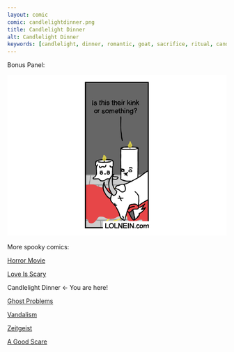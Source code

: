 ```yaml
---
layout: comic
comic: candlelightdinner.png
title: Candlelight Dinner
alt: Candlelight Dinner
keywords: [candlelight, dinner, romantic, goat, sacrifice, ritual, candles]
---
```


Bonus Panel:

![Candlelight Dinner Bonus](/images/candlelightdinner_bonus.png)


More spooky comics:

[Horror Movie](https://lolnein.com/2019/10/03/horrormovie/)

[Love Is Scary](https://lolnein.com/2019/10/07/loveisscary/)

Candlelight Dinner <- You are here!

[Ghost Problems](https://lolnein.com/2019/10/14/ghostproblems/)

[Vandalism](https://lolnein.com/2019/10/22/vandalism/)

[Zeitgeist](https://lolnein.com/2019/11/10/zeitgeist/)

[A Good Scare](https://lolnein.com/2020/02/17/agoodscare/)
